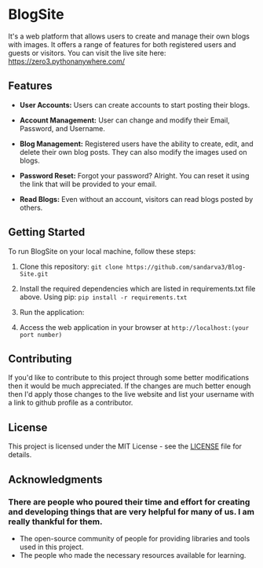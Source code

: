# BlogSite

It's a web platform that allows users to create and manage their own blogs with images.
It offers a range of features for both registered users and guests or visitors. You can visit the live site here: https://zero3.pythonanywhere.com/


## Features

- **User Accounts:** Users can create accounts to start posting their blogs.

- **Account Management:** User can change and modify their Email, Password, and Username.

- **Blog Management:** Registered users have the ability to create, edit, and delete their own blog posts. They can also modify the images used on blogs.

- **Password Reset:** Forgot your password? Alright. You can reset it using the link that will be provided to your email.

- **Read Blogs:** Even without an account, visitors can read blogs posted by others.


## Getting Started

To run BlogSite on your local machine, follow these steps:

1. Clone this repository: `git clone https://github.com/sandarva3/Blog-Site.git`

2. Install the required dependencies which are listed in requirements.txt file above. Using pip: `pip install -r requirements.txt`

3. Run the application:

4. Access the web application in your browser at `http://localhost:(your port number)`


## Contributing

If you'd like to contribute to this project through some better modifications then it would be much appreciated. 
If the changes are much better enough then I'd apply those changes to the live website and list your username with a link to github profile as a contributor.


## License

This project is licensed under the MIT License - see the [LICENSE](LICENSE) file for details.


## Acknowledgments
### There are people who poured their time and effort for creating and developing things that are very helpful for many of us. I am really thankful for them.
- The open-source community of people for providing libraries and tools used in this project.
- The people who made the necessary resources available for learning.
